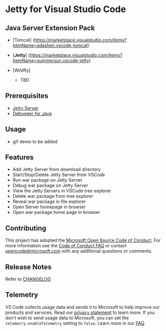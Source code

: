# Jetty for Visual Studio Code

## Java Server Extension Pack
- [Tomcat] (https://marketplace.visualstudio.com/items?itemName=adashen.vscode-tomcat)

- [**Jetty**] (https://marketplace.visualstudio.com/items?itemName=summersun.vscode-jetty)

- [Wildfly]
  - TBD

## Prerequisites
* [Jetty Server](https://www.eclipse.org/jetty/)
* [Debugger for Java](https://marketplace.visualstudio.com/items?itemName=vscjava.vscode-java-debug)

## Usage
* gif demo to be added

## Features
* Add Jetty Server from download directory
* Start/Stop/Delete Jetty Server from VSCode
* Run war package on Jetty Server
* Debug war package on Jetty Server
* View the Jetty Servers in VSCode tree explorer
* Delete war package from tree explorer
* Reveal war package in file explorer
* Open Server homepage in browser
* Open war package home page in browser

## Contributing

This project has adopted the [Microsoft Open Source Code of Conduct](https://opensource.microsoft.com/codeofconduct/). For more information see the [Code of Conduct FAQ](https://opensource.microsoft.com/codeofconduct/faq/) or contact [opencode@microsoft.com](mailto:opencode@microsoft.com) with any additional questions or comments.

## Release Notes
Refer to [CHANGELOG](CHANGELOG.md)


## Telemetry
VS Code collects usage data and sends it to Microsoft to help improve our products and services. Read our [privacy statement](https://go.microsoft.com/fwlink/?LinkID=528096&clcid=0x409) to learn more. If you don't wish to send usage data to Microsoft, you can set the `telemetry.enableTelemetry` setting to `false`. Learn more in our [FAQ](https://code.visualstudio.com/docs/supporting/faq#_how-to-disable-telemetry-reporting).
